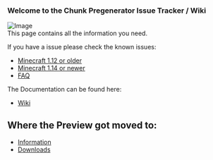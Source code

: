 ### Welcome to the Chunk Pregenerator Issue Tracker / Wiki     
![Image](https://media.forgecdn.net/avatars/98/386/636298749638868156.png)     
This page contains all the information you need.     



If you have a issue please check the known issues:    
- [Minecraft 1.12 or older](https://github.com/TinyModularThings/Chunk-Pregenerator-Issue-Tracker/issues/1)
- [Minecraft 1.14 or newer](https://github.com/TinyModularThings/Chunk-Pregenerator-Issue-Tracker/issues/2)
- [FAQ](https://github.com/TinyModularThings/Chunk-Pregenerator-Issue-Tracker/wiki/FAQ)

The Documentation can be found here:    
- [Wiki](https://github.com/TinyModularThings/Chunk-Pregenerator-Issue-Tracker/wiki)

## Where the Preview got moved to:
- [Information](https://github.com/TinyModularThings/Chunk-Pregenerator-Issue-Tracker/wiki/Supporter-Version)
- [Downloads](https://www.patreon.com/Speiger?filters[tag]=Chunk-Pregenerator)
